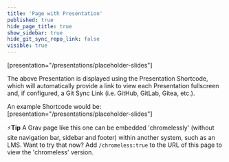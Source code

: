 ```yaml
---
title: 'Page with Presentation'
published: true
hide_page_title: true
show_sidebar: true
hide_git_sync_repo_link: false
visible: true
---
```


[presentation="/presentations/placeholder-slides"]

The above Presentation is displayed using the Presentation Shortcode, which will automatically provide a link to view each Presentation fullscreen and, if configured, a Git Sync Link (i.e. GitHub, GitLab, Gitea, etc.).

An example Shortcode would be: [&#112;&#114;&#101;&#115;&#101;&#110;&#116;&#097;&#116;&#105;&#111;&#110;="/&#112;&#114;&#101;&#115;&#101;&#110;&#116;&#097;&#116;&#105;&#111;&#110;&#115;/&#112;&#108;&#097;&#099;&#101;&#104;&#111;&#108;&#100;&#101;&#114;&#045;&#115;&#108;&#105;&#100;&#101;&#115;"]

⚡️**Tip** A Grav page like this one can be embedded 'chromelessly' (without site navigation bar, sidebar and footer) within another system, such as an LMS. Want to try that now? Add `/chromeless:true` to the URL of this page to view the 'chromeless' version.
